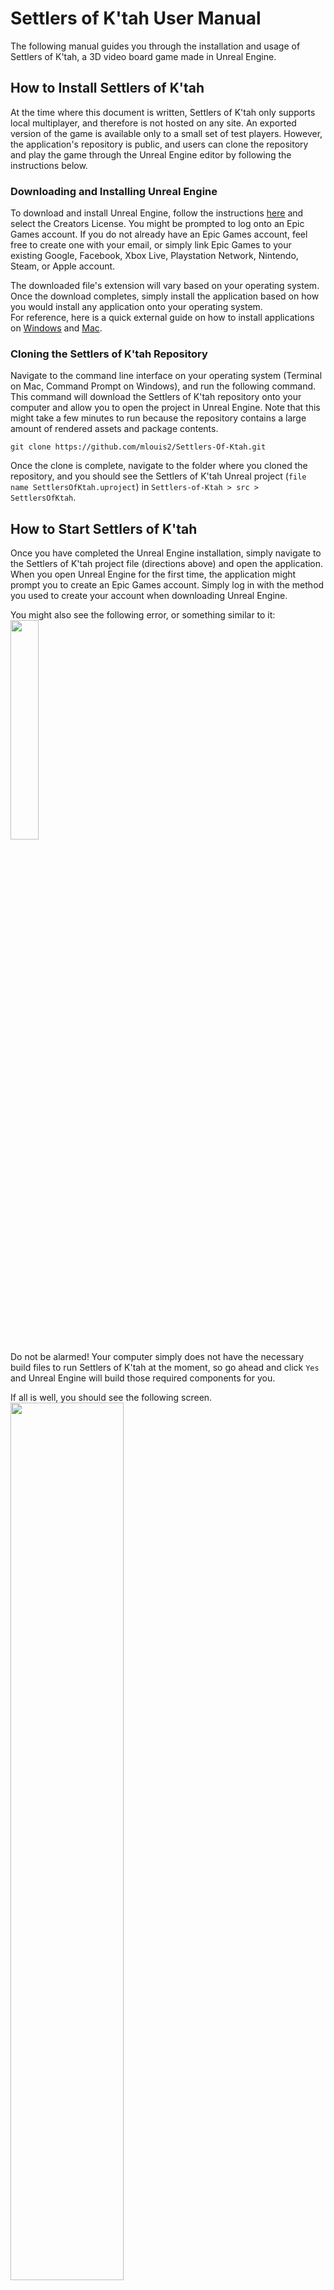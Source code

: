 # Settlers of K'tah User Manual

The following manual guides you through the installation and usage of Settlers of K'tah, a 3D video board game made in Unreal Engine.

## How to Install Settlers of K'tah
At the time where this document is written, Settlers of K'tah only supports local multiplayer, and therefore is not hosted on any site. An exported version of the game is available only to a small set of test players. However, the application's repository is public, and users can clone the repository and play the game through the Unreal Engine editor by following the instructions below.

### Downloading and Installing Unreal Engine

To download and install Unreal Engine, follow the instructions [here](https://www.unrealengine.com/en-US/download) and select the Creators License. You might be prompted to log onto an Epic Games account. If you do not already have an Epic Games account, feel free to create one with your email, or simply link Epic Games to your existing Google, Facebook, Xbox Live, Playstation Network, Nintendo, Steam, or Apple account.

The downloaded file's extension will vary based on your operating system. Once the download completes, simply install the application based on how you would install any application onto your operating system.  
For reference, here is a quick external guide on how to install applications on [Windows](https://www.computerhope.com/issues/ch000561.htm#windows) and [Mac](https://support.apple.com/guide/mac-help/install-and-uninstall-other-apps-mh35835/mac).

### Cloning the Settlers of K'tah Repository

Navigate to the command line interface on your operating system (Terminal on Mac, Command Prompt on Windows), and run the following command. This command will download the Settlers of K'tah repository onto your computer and allow you to open the project in Unreal Engine. Note that this might take a few minutes to run because the repository contains a large amount of rendered assets and package contents.
```
git clone https://github.com/mlouis2/Settlers-Of-Ktah.git
```

Once the clone is complete, navigate to the folder where you cloned the repository, and you should see the Settlers of K'tah Unreal project (`file name SettlersOfKtah.uproject`) in `Settlers-of-Ktah > src > SettlersOfKtah`.  

## How to Start Settlers of K'tah

Once you have completed the Unreal Engine installation, simply navigate to the Settlers of K'tah project file (directions above) and open the application. When you open Unreal Engine for the first time, the application might prompt you to create an Epic Games account. Simply log in with the method you used to create your account when downloading Unreal Engine.  

You might also see the following error, or something similar to it:  
<img src="./images/user-manual/unreal-rebuild-message.png" width="30%">  
Do not be alarmed! Your computer simply does not have the necessary build files to run Settlers of K'tah at the moment, so go ahead and click `Yes` and Unreal Engine will build those required components for you.

If all is well, you should see the following screen.  
<img src="./images/user-manual/unreal-main.png" width="60%">  

To start the application in the editor, we will hit `Play` in Unreal Engine. If you do not see the `Play` button in the top panel, you might need to expand the panel first.  
<img src="./images/user-manual/unreal-main-arrow.png" width="60%">  

Hit `Play` or use the `Alt-P` shortcut to start the Settlers of K'tah application.  
<img src="./images/user-manual/unreal-play.png" width="50%">  

You should then be greeted by the Settlers of K'tah title screen.   
<img src="./images/user-manual/unreal-title-screen.png" width="60%">  

## How to Stop Settlers of K'tah

Whenever the Settlers of K'tah application is running in Unreal Engine, you can stop it by navigating to the same place where the `Play` button is, and hit the `Stop` button. You may also hit the `Escape` key on your keyboard to stop the application at any time.  
<img src="./images/user-manual/unreal-stop.png" width="60%">  

## How to Uninstall Settlers of K'tah

To uninstall Settlers of K'tah, simply quit the Unreal Engine application, navigate to the directory where you [cloned the repo](#cloning-the-settlers-of-ktah-repository) and delete the `Settlers-of-Ktah` directory. If you wish to uninstall Unreal Engine from your machine, please follow the appropriate instructions for uninstalling applications on your operating system.  

For reference, here is a quick external guide on how to uninstall applications on [Windows](https://www.cnet.com/how-to/how-to-uninstall-an-app-or-program-in-windows-10/) and [Mac](https://support.apple.com/guide/mac-help/install-and-uninstall-other-apps-mh35835/mac).

## Playing Settlers of K'tah  
  
### Title Screen  
  
<img src="./images/user-manual/game-steps/1.png" width="60%">  
The title screen is where you can set up the game for 2-4 players. Select "Add Player" or "Remove Player" to adjust the player amount, click the the text boxes in the middle to change players' names, and select the dropdown next to the text box to select one of two castle styles per player.  
When all players are satisifed with the set-up, click "Start Game" to begin.  
  
### Placement Phase  
  
<img src="./images/user-manual/game-steps/2.png" width="60%">  
The game begins with the Placement Phase. Follow the instructions in the Game Log (bottom-left hand of the screen) in order to proceed. Each player will place two castles and two outposts following snake order (player 1, player 2, player 1). Players should place their buildings strategically in order to gain as many resources as possible, while also avoiding the Zombie Hub tile (see back middle of image).
  
<img src="./images/user-manual/game-steps/3.png" width="60%">  
This image shows what the game should look like when the Placement Phase has been completed. Note that each player has two castles and two outposts.
  
### Turn Phase  
   
<img src="./images/user-manual/game-steps/3.png" width="60%">  
The majority of the game takes place in the Turn Phase. Click the "Toggle Bounty" button on the left in order to turn the bounty numbers on each tile on and off. Refer to the Game Log in the bottom-left hand corner of the screen for game updates and instructions.  
Players can perform actions on their turn using the Action Panel on the right-hand side of the screen. Build shows players options for different items they can create with their resources (outposts, roads, knights). Trade allows the player to trade with the Bank by turning in 6 of any resource for 1 of any other resource, or to propose a trade deal with other players. The "Attack" button enables when an Infected tile is adjacent to the current player's outpost--it allows the player to fight off the Zombie horde using the Knights that they have built. Lastly, "End Turn" progresses the game to the next player's turn.  
  
### Zombie Spread Phase
  
<img src="./images/user-manual/game-steps/3.png" width="60%">  
One random encounter worth mentioning is the Zombie Spread phase. This is possible when the Horde has infected at least 2 tiles (indicated by the number in the top-right corner of the screen), and has a 1/5 chance of occuring each turn. The current player must select one of the highlighted tiles to move to a location of their choice on the map. Then, they must select where they would like it to move to, which will also be indicated by highlights.  
  
### Game Over  
<img src="./images/user-manual/game-steps/3.png" width="60%">   
There are two possible ways for the game to end. Firstly, a Lone Survivor Victory, which means that all players except one have lost both of their castles to the Zombie Horde. This occurs through random Zombie spread each round. The other possible victory is a Military Victory, which means that the winning player has successfully fought off the Zombie Horde with their Knights 10 times.  
When this modal view appears, the player can click "Return to Title Screen" in order to reset the application.  
  

## Troubleshooting Common Problems

Below are some problems that you might encounter when installing or starting Settlers of K'tah, with possible solutions for each:

### Settlers of K'tah failing to build

When opening the Settlers of K'tah application for the first time, it is not unusual to be prompted to re-build either the project modules or the editor. However, sometimes you might run into an error during the compilation:  
<img src="./images/user-manual/unreal-compile-error.png" width="30%">  
This error will stop you from opening the Settlers of K'tah application! :(  
* If you are on a Mac machine, make sure that you have Xcode installed-- this could be the reason the compilation is failing.
* There is a known bug involving macOS Big Sur (version 11) and Xcode 12 that stops users from building Unreal projects. A fix for this bug is included in Unreal Engine version 4.26. If you suspect that this is the cause of the error, make sure to install or update to this latest version of Unreal Engine (at the time this document is written).

### Unreal Engine looks different than the [Start Guide](#How-to-Start-Settlers-of-Ktah)
If you are not seeing the screen shown on the screenshot above when opening the Settlers of K'tah project in Unreal Engine, you might need to switch tabs and navigate to the `Title Screen` tab in the editor.  
<img src="./images/user-manual/unreal-tabs.png" width="60%">  

### Title Screen not showing when Play Button is clicked
If you are not seeing the Settlers of K'tah title screen as shown in the [Start Guide](#How-to-Start-Settlers-of-Ktah) when you click the Play Button, Unreal Engine might be opening the wrong level. In the `Content Browser` at the bottom of the screen, navigate to `Contents > Maps` and open the Title Screen map by double clicking on it.  
<img src="./images/user-manual/unreal-title-screen-map.png" width="50%">  

### If all else fails...
If you run into any significant issues that aren't listed above, first and foremost, make sure you have the latest version of Settlers of K'tah downloaded! You can pull the latest version by going to your command line, navigating to the repository directory and running `git pull`. The Settlers of K'tah engineers are always hard at work fixing bugs, so we might just have fixed the bug that's causing your problem! If you're still having issues, reach out to our engineers through their contact information below!

## Have Additional Questions or Feedback?
In the event that you require assistance to install or run Settlers of K'tah, or if you simply have suggestions or feedback on the application, feel free to contact the Settlers of K'tah engineers listed below, and we will try our best to get back to you as soon as possible!
* [Maddie Louis](mailto:mlouis2@lion.lmu.edu)
* [Merissa Tan](mailto:ltan5@lion.lmu.edu)
